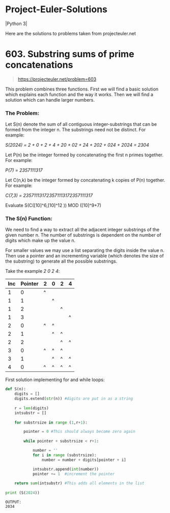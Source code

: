 # Project-Euler-Solutions
|Python 3|

Here are the solutions to problems taken from projecteuler.net



# 603. Substring sums of prime concatenations
> https://projecteuler.net/problem=603

This problem combines three functions. First we will find a basic solution which explains each function and the way it works.
Then we will find a solution which can handle larger numbers. 


### The Problem:
Let S(n) denote the sum of all contiguous integer-substrings that can be formed from the integer n. The substrings need not be distinct. 
For example: 

   *S(2024) = 2 + 0 + 2 + 4 + 20 + 02 + 24 + 202 + 024 + 2024 = 2304*

Let P(n) be the integer formed by concatenating the first n primes together.	 
For example: 

   *P(7) = 2357111317*

Let C(n,k) be the integer formed by concatenating k copies of P(n) together. 	
For example:

   *C(7,3) = 235711131723571113172357111317*

Evaluate S(C([10]^6,[10]^12 ))  MOD ([10]^9+7)


### The S(n) Function:
We need to find a way to extract all the adjacent integer substrings of the given number n. The number of substrings is dependent on the number of digits which make up the value n. 

For smaller values we may use a list separating the digits inside the value n. Then use a pointer and an incrementing variable (which denotes the size of the substring) to generate all the possible substrings.

Take the example *2 0 2 4*:

| Inc | Pointer | 2 | 0 | 2 | 4 |
| --- |  ---    |---|---|---|---|
|  1  |    0    | ^ | 	|   |   |
|  1  |    1    |   | ^ |   |   |
|  1  |    2    |   | 	| ^ |   |
|  1  |    3    |   | 	|   | ^ |
|  2  |    0    | ^ | ^ |   |   |
|  2  |    1    |   | ^ | ^ |   |
|  2  |    2    |   |   | ^ | ^ |
|  3  |    0    | ^ | ^ | ^ |   |
|  3  |    1    |   | ^ | ^ | ^ |
|  4  |    0    | ^ | ^ | ^ | ^ |

First solution implementing for and while loops:

```python
def S(n):
    digits = []
    digits.extend(str(n)) #digits are put in as a string
    
    r = len(digits)
    intsubstr = []
    
    for substrsize in range (1,r+1):

        pointer = 0 #This should always become zero again
        
        while pointer + substrsize < r+1:

            number = ''
            for i in range (substrsize):
                number = number + digits[pointer + i]

            intsubstr.append(int(number))
            pointer += 1  #increment the pointer
    
    return sum(intsubstr) #This adds all elements in the list
    
print (S(2024))
```

```
OUTPUT:
2034
```
